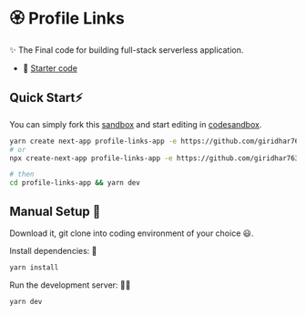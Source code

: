 # 🏵️ Profile Links

✨ The Final code for building full-stack serverless application.

- 🔦 [Starter code](https://github.com/giridhar7632/profile-links-starter)
<!-- - 📝 [Link to Article]() -->

## Quick Start⚡

You can simply fork this [sandbox](https://codesandbox.io/p/github/giridhar7632/serverless-starter/main) and start editing in [codesandbox](https://codesandbox.io/).

```bash
yarn create next-app profile-links-app -e https://github.com/giridhar7632/profile-links-starter
# or
npx create-next-app profile-links-app -e https://github.com/giridhar7632/profile-links-starter

# then
cd profile-links-app && yarn dev
```

## Manual Setup 🚀

Download it, git clone into coding environment of your choice 😃.

Install dependencies: 🔽

```bash
yarn install
```

Run the development server: 👨‍💻

```bash
yarn dev
```
